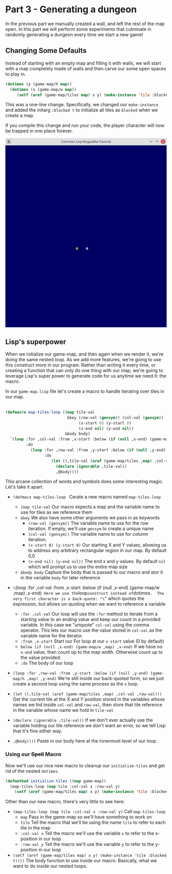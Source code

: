 # Part 3 - Generating a dungeon
 In the previous part we manually created a wall, and left the rest of the map open.  In this part we will perform some experiments that culminate in randomly generating a dungeon every time we start a new game!

## Changing Some Defaults
Instead of starting with an empty map and filling it with walls, we will start with a map completely made of walls and then carve our some open spaces to play in.
```lisp
(dotimes (y (game-map/h map))
  (dotimes (x (game-map/w map))
     (setf (aref (game-map/tiles map) x y) (make-instance 'tile :blocked t))))
```
This was a one-line change.   Specifically, we changed our `make-instance` and added the initarg `:blocked t` to initialize all tiles as `blocked` when we create a map.

If you compile this change and run your code, the player character will now be trapped in one place forever.

![All walls and nowhere to go](../screenshots/part-3-1-all-walls.png?raw=true "Instant Claustrophobia")

## Lisp's superpower
When we initialize our game-map, and then again when we render it, we're doing the same nested loop.   As we add more features, we're going to use this construct more in our program.
Rather than writing it every time, or creating a function that can only do one thing with our map, we're going to leverage Lisp's super power to generate code for us anytime we need it:  the macro.  

In our `game-map.lisp` file let's create a macro to handle iterating over tiles in our map.
```lisp

(defmacro map-tiles-loop ((map tile-val
                           &key (row-val (gensym)) (col-val (gensym))
                                (x-start 0) (y-start 0)
                                (x-end nil) (y-end nil))
                          &body body)
  `(loop :for ,col-val :from ,x-start :below (if (null ,x-end) (game-map/w ,map) ,x-end)
         :do
           (loop :for ,row-val :from ,y-start :below (if (null ,y-end) (game-map/h ,map) ,y-end)
                 :do
                    (let ((,tile-val (aref (game-map/tiles ,map) ,col-val ,row-val)))
                      (declare (ignorable ,tile-val))
                      ,@body))))
```

This arcane collection of words and symbols does some interesting magic.  Let's take it apart:
* `(defmaco map-tiles-loop ` Cerate a new macro named `map-tiles-loop`
  * `(map tile-val` Our macro expects a map and the variable name to use for tiles as we reference them
  * `&key` We also have some other arguments we pass in as keywords
    * `(row-val (gensym))` The variable name to use for the row iteration.  If empty, we'll use `gensym` to create a unique name
    * `(col-val (gensym))` The variable name to use for column iteration.
    * `(x-start 0) (y-start 0)` Our starting X and Y values, allowing us to address any arbitrary rectangular region in our map.  By default 0,0
    * `(x-end nil) (y-end nil))` The end x and y values.  By default `nil` which will prompt us to use the entire map size
  * `&body body` Capture the body that is passed to our macro and stor it in the variable `body` for later reference

* `\`(loop :for ,col-val :from ,x-start :below (if (null ,x-end) (game-map/w ,map) ,x-end)`  Here we use the `loop` construct instead of `dotimes`.  The very first character is a back-quote: "\`" which quotes the expression, but allows un-quoting when we want to reference a variable
  * `:for ,col-val` Our loop will use the `:for` method to iterate from a starting value to an ending value and keep our count in a provided variable.  In this case we "unquote" `col-val` using the comma operator.  This lets our macro use the value stored in `col-val` as the variable name for the iterator.
  * `:from ,x-start` Start our For loop at our `x-start` value  (0 by default)
  * `below (if (null ,x-end) (game-map/w ,map) ,x-end)`  If we have no `x-end` value, then count up to the map width.  Otherwise count up to the value provided.
  * `:do` The body of our loop

* `(loop :for ,row-val :from ,y-start :below (if (null ,y-end) (game-map/h ,map) ,y-end)` We're still inside our back-quoted form, so we just create a second loop using the same process as the `x` loop.

* `(let ((,tile-val (aref (game-map/tiles ,map) ,col-val ,row-val)))` Get the current tile at the X and Y position stored in the variables whose names we hid inside `col-val` and `row-val`, then store that tile reference in the variable whose name we hold in `tile-val`
* `(declare (ignorable ,tile-val))` If we don't ever actually use the variable holding our tile reference we don't want an error, so we tell Lisp that it's fine either way.
* `,@body))))` Paste in our body here at the innermost level of our loop.  

### Using our ~~Spell~~ Macro
Now we'll use our nice new macro to cleanup our `initialize-tiles` and get rid of the nested `dotimes`.
```lisp
(defmethod initialize-tiles ((map game-map))
  (map-tiles-loop (map tile :col-val x :row-val y)
    (setf (aref (game-map/tiles map) x y) (make-instance 'tile :blocked t))))
```
Other than our new macro, there's very little to see here:
* `(map-tiles-loop (map tile :col-val x :row-val y)` Call `map-tiles-loop`
  * `map` Pass in the game-map so we'll have something to work on
  * `tile` Tell the macro that we'll be using the name `tile` to refer to each tile in the map
  * `:col-val x` Tell the macro we'll use the variable `x` to refer to the x-position in our loop
  * `:row-val y` Tell the macro we'll use the variable `y` to refer to the y-position in our loop
* `(setf (aref (game-map/tiles map) x y) (make-instance 'tile :blocked t))))`  The body function to use inside our macro.  Basically, what we want to do inside our nested loops.
